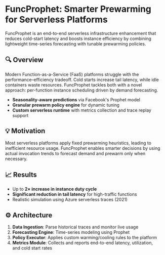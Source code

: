 # FuncProphet: Smarter Prewarming for Serverless Platforms

FuncProphet is an end-to-end serverless infrastructure enhancement that reduces cold-start latency and boosts instance efficiency by combining lightweight time-series forecasting with tunable prewarming policies.

## 🔍 Overview

Modern Function-as-a-Service (FaaS) platforms struggle with the performance–efficiency tradeoff. Cold starts increase tail latency, while idle containers waste resources. FuncProphet tackles both with a novel approach: per-function instance scheduling driven by demand forecasting.

- **Seasonality-aware predictions** via Facebook's Prophet model
- **Granular prewarm policy engine** for dynamic tuning
- **Custom serverless runtime** with metrics collection and trace replay support

## 💡 Motivation

Most serverless platforms apply fixed prewarming heuristics, leading to inefficient resource usage. FuncProphet enables smarter decisions by using actual invocation trends to forecast demand and prewarm only when necessary.

## 📈 Results

- Up to **2× increase in instance duty cycle**
- **Significant reduction in tail latency** for high-traffic functions
- Realistic simulation using Azure serverless traces (2021)

## ⚙️ Architecture

1. **Data Ingestion**: Parse historical traces and monitor live usage
2. **Forecasting Engine**: Time-series modeling using Prophet
3. **Policy Executor**: Applies custom warming/cooling rules to the platform
4. **Metrics Module**: Collects and reports end-to-end latency, utilization, and cold start rates
